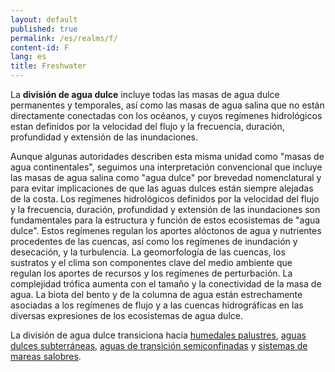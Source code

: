```yaml
---
layout: default
published: true
permalink: /es/realms/f/
content-id: F
lang: es
title: Freshwater
---
```


La **división de agua dulce** incluye todas las masas de agua dulce permanentes y temporales, así como las masas de agua salina que no están directamente conectadas con los océanos, y cuyos regímenes hidrológicos estan definidos por la velocidad del flujo y la  frecuencia, duración, profundidad y extensión de las inundaciones.

Aunque algunas autoridades describen esta misma unidad como "masas
de agua continentales", seguimos una interpretación convencional que incluye las masas de agua salina como "agua dulce" por brevedad nomenclatural y para evitar implicaciones de que las aguas dulces están siempre alejadas de la costa. Los regímenes hidrológicos definidos por la velocidad del flujo y la  frecuencia, duración, profundidad y extensión de las inundaciones son fundamentales para la estructura y función de estos ecosistemas de "agua dulce".  Estos regímenes  regulan los aportes alóctonos de agua y nutrientes procedentes de las cuencas, así como los regímenes de inundación y desecación, y la turbulencia. La geomorfología de las cuencas, los sustratos y el clima son componentes clave del medio ambiente que regulan los aportes de recursos y los regímenes de perturbación. La complejidad trófica aumenta con el tamaño y la conectividad de la masa de agua. La biota del bento y de la columna de agua están estrechamente asociadas a los regímenes de flujo y a las cuencas hidrográficas en las diversas expresiones de los ecosistemas de agua dulce.

La división de agua dulce transiciona hacia [humedales palustres](/explore/realms/TF), [aguas dulces subterráneas](/explore/realms/SF), [aguas de transición semiconfinadas](/explore/realms/FM) y [sistemas de mareas salobres](/explore/realms/MFT).
